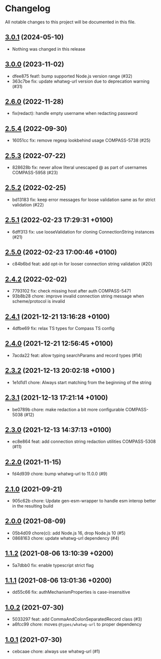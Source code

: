 # Changelog

All notable changes to this project will be documented in this file.

## [3.0.1](https://github.com/mongodb-js/mongodb-connection-string-url/compare/v3.0.1...v3.0.0) (2024-05-10)

* Nothing was changed in this release

## [3.0.0](https://github.com/mongodb-js/mongodb-connection-string-url/compare/v3.0.0...v2.6.0) (2023-11-02)

* dfee875 feat!: bump supported Node.js version range (#32)
* 363c7be fix: update whatwg-url version due to deprecation warning (#31)

## [2.6.0](https://github.com/mongodb-js/mongodb-connection-string-url/compare/v2.6.0...v2.5.4) (2022-11-28)

* fix(redact): handle empty username when redacting password

## [2.5.4](https://github.com/mongodb-js/mongodb-connection-string-url/compare/v2.5.4...v2.5.3) (2022-09-30)

* 16051cc fix: remove regexp lookbehind usage COMPASS-5738 (#25)

## [2.5.3](https://github.com/mongodb-js/mongodb-connection-string-url/compare/v2.5.3...v2.5.2) (2022-07-22)

* 828628b fix: never allow literal unescaped @ as part of usernames COMPASS-5958 (#23)

## [2.5.2](https://github.com/mongodb-js/mongodb-connection-string-url/compare/v2.5.2...v2.5.1) (2022-02-25)

* bd13183 fix: keep error messages for loose validation same as for strict validation (#22)

## [2.5.1](https://github.com/mongodb-js/mongodb-connection-string-url/compare/v2.5.1...v2.5.0) (2022-02-23 17:29:31 +0100)

* 6dff313 fix: use looseValidation for cloning ConnectionString instances (#21)

## [2.5.0](https://github.com/mongodb-js/mongodb-connection-string-url/compare/v2.5.0...v2.4.2) (2022-02-23 17:00:46 +0100)

* c84b6bd feat: add opt-in for looser connection string validation (#20)

## [2.4.2](https://github.com/mongodb-js/mongodb-connection-string-url/compare/v2.4.2...v2.4.1) (2022-02-02)

* 7793102 fix: check missing host after auth COMPASS-5471
* 93b8b28 chore: improve invalid connection string message when scheme/protocol is invalid

## [2.4.1](https://github.com/mongodb-js/mongodb-connection-string-url/compare/v2.4.1...v2.4.0) (2021-12-21 13:16:28 +0100)

* 4dfbe69 fix: relax TS types for Compass TS config

## [2.4.0](https://github.com/mongodb-js/mongodb-connection-string-url/compare/v2.4.0...v2.3.2) (2021-12-21 12:56:45 +0100)

* 7acda22 feat: allow typing searchParams and record types (#14)

## [2.3.2](https://github.com/mongodb-js/mongodb-connection-string-url/compare/v2.3.2...v2.3.1) (2021-12-13 20:02:18 +0100 )

* 1e1d1d1 chore: Always start matching from the beginning of the string

## [2.3.1](https://github.com/mongodb-js/mongodb-connection-string-url/compare/v2.3.1...v2.3.0) (2021-12-13 17:21:14 +0100)

* be0789b chore: make redaction a bit more configurable COMPASS-5038 (#12)

## [2.3.0](https://github.com/mongodb-js/mongodb-connection-string-url/compare/v2.3.0...v2.2.0) (2021-12-13 14:37:13 +0100)

* ec8e864 feat: add connection string redaction utilities COMPASS-5308 (#11)

## [2.2.0](https://github.com/mongodb-js/mongodb-connection-string-url/compare/v2.2.0...v2.1.0) (2021-11-15)

* fd4d939 chore: bump whatwg-url to 11.0.0 (#9)

## [2.1.0](https://github.com/mongodb-js/mongodb-connection-string-url/compare/v2.1.0...v2.0.0) (2021-09-21)

* 905c62b chore: Update gen-esm-wrapper to handle esm interop better in the resulting build

## [2.0.0](https://github.com/mongodb-js/mongodb-connection-string-url/compare/v2.0.0...v1.1.2) (2021-08-09)

* 05b4d09 chore(ci): add Node.js 16, drop Node.js 10 (#5)
* 0868163 chore: update whatwg-url dependency (#4)

## [1.1.2](https://github.com/mongodb-js/mongodb-connection-string-url/compare/v1.1.2...v1.1.1) (2021-08-06 13:10:39 +0200)

* 5a7dbb0 fix: enable typescript strict flag

## [1.1.1](https://github.com/mongodb-js/mongodb-connection-string-url/compare/v1.1.1...v1.0.2) (2021-08-06 13:01:36 +0200)

* dd55c66 fix: authMechanismProperties is case-insensitive

## [1.0.2](https://github.com/mongodb-js/mongodb-connection-string-url/compare/v1.0.2...v1.0.1) (2021-07-30)

* 5033297 feat: add CommaAndColonSeparatedRecord class (#3)
* a6fcc99 chore: moves `@types/whatwg-url` to proper dependency

## [1.0.1](https://github.com/mongodb-js/mongodb-connection-string-url/tree/v1.0.1) (2021-07-30)

* cebcaae chore: always use whatwg-url (#1)
